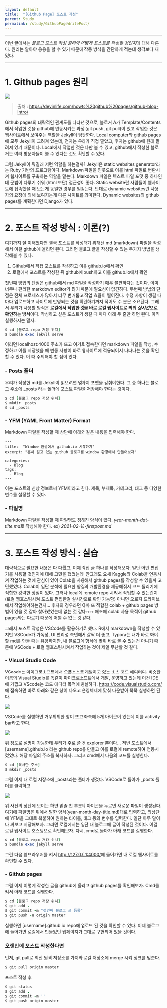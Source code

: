 ```yaml
---
layout: default
title:  "[Github Page] 포스트 작성"
parent: Study
permalink: /study/GithubPageWritePost/
---
```


***

이번 글에서는 *블로그 포스트 작성 원리와 어떻게 포스트를 작성할 것인지*에 대해 다룬다. 원리는 알아야 응용을 할 수 있기 때문에 작동 방식을 간단하게 적는데 생각보다 재밌다.

***

# 1. Github pages 원리

![](https://s-seo.github.io/assets/images/post2_1.PNG) 
> 출처 : <https://devinlife.com/howto%20github%20pages/github-blog-intro/>

Github pages의 대략적인 관계도를 나타낸 것으로, 블로거 A가 Template/Contents에서 작업한 것을 github에 연동시키는 과정 (git push, git pull)이 있고 작업한 것은 웹사이트에서 보여주는 역할을 Jekyll이 담당한다. Local computer와 github pages에 모두 Jekyll이 그려져 있는데, 전자는 우리가 직접 깔았고, 후자는 github에 원래 깔려져 있기 때문이다. Local에서 작업한 것은 나만 볼 수 있고, github에서 작성한 블로거는 여러 방문자들이 볼 수 있다는 것도 확인할 수 있다. 

그럼 Jekyll이 뭐길래 저런 역할을 하는걸까? Jekyll은 static websites generator라는 Ruby 기반의 프로그램이다. Markdown 파일을 인풋으로 이를 html 파일로 변환시켜 웹사이트를 구축하는 역할을 맡는다. Markdown 파일은 텍스트 파일 포맷 중 하나인데 문법이 다루기 쉬워 (html 보단) 접근성이 좋다. Static website란 사람들이 웹사이트에 접속했을 때 보는게 동일한 경우를 일컫는다. 반대로 dynamic websites란 사용자의 요청에 의해 보여지는게 다른 사이트를 의미한다. Dynamic websites의 github pages를 계획한다면 Django가 있다.

***

# 2. 포스트 작성 방식 : 이론(?)

여기까지 잘 이해했다면 결국 포스트를 작성하기 위해선 md (markdown) 파일을 작성해서 이걸 github에 올리면 된다. 그러면 블로그 글을 작성할 수 있는 두가지 방법을 생각해볼 수 있다.

1. Github에서 직접 포스트를 작성하고 이를 github.io에서 확인
2. 로컬에서 포스트를 작성한 뒤 github에 push하고 이를 github.io에서 확인

첫번째 방법의 단점은 github에서 md 파일을 작성하기 매우 불편하다는 것이다. 이미 너무나 편리한 markdown editor가 많기 때문에 필요성이 없긴하다. 두번째 방법의 단점은 전체 프로세스가 많아서 너무 번거롭고 작업 효율이 떨어진다. 수정 사항이 생길 때마다 업로드하고 사이트에 반영되는 것을 확인하기까지 적어도 수 분은 소요된다. 그래서 우리가 사용할 방식은 **로컬에서 작업한 것을 바로 로컬 웹사이트로 띄워 *실시간*으로 확인하는 방식**이다. 작성하고 싶은 포스트가 생길 때 마다 아래 두 줄만 하면 된다. 아직 실행하지는 말자.

```ruby
$ cd [블로그 repo 저장 위치]
$ bundle exec jekyll serve
```

이러면 localhost:4000 주소가 뜨고 여기로 접속한다면 markdown 파일을 작성, 수정하고 이를 저장했을 때 변동 사항이 바로 웹사이트에 적용되어서 나타나는 것을 확인할 수 있다. 이 때 주의해야 할 점이 있다.


### - Posts 폴더

우리가 작성한 md를 Jekyll이 읽으려면 몇가지 포맷을 갖춰야한다. 그 중 하나는 블로그 주소에 _posts 라는 폴더에 포스트 파일을 저장해야 한다는 것이다.

```ruby
$ cd [블로그 repo 저장 위치]
$ mkdir _posts
$ cd _posts
```


### - YFM (YAML Front Matter) Format

Markdown 파일을 작성할 때 상단에 아래와 같은 내용을 입력해야 한다.

```
---
title:  "Window 환경에서 github.io 시작하기"
excerpt: "흔히 알고 있는 github 블로그를 window 환경에서 만들어보자"

categories:
  - Blog
tags:
  - Blog
---
```

이는 포스트의 신상 정보로써 YFM이라고 한다. 제목, 부제목, 카테고리, 태그 등 다양한 변수를 설정할 수 있다. 


### - 파일명

Markdown 파일을 작성할 때 파일명도 정해진 양식이 있다. *year-month-dat-tilte.md*로 작성해야 한다. ex) *2021-02-18-firstpost.md*


***

# 3. 포스트 작성 방식 : 실습

대략적으로 필요한 내용은 다 다뤘고, 이제 직접 글 하나를 작성해보자. 일단 어떤 편집기를 사용할 것인지에 대해 고민을 했었는데, 안그래도 요새 Kaggle와 Colab을 연동시켜 작업하는 것에 관심이 있어 Colab을 사용해서 github pages를 작성할 수 있을까 고민했었다. Colab이 일단 분석에 필요한 양질의 개발환경을 제공해줘서 코드 돌리기에 적합한 강력한 장점이 있다. 그러나 local에 remote repo 시켜서 작업할 수 있는건지 (로컬 웹호스팅시켜 포스트 편집한걸 실시간으로 확인 가능함) 아니면 오로지 드라이브에서 작업해야하는건지... 후자의 경우라면 아마 또 적합한 colab + github pages 방법이 있을 것 같아 찾아봤었는데 없는 것 같다ㅠㅠ 애초에 colab 사용 목적이 github pages와는 다르기 때문에 어쩔 수 없는 것 같다.

그래서 포스트 작성은 VSCode를 활용하기로 했다. R에서 markdown을 작성할 수 있지만 VSCode가 가독성, UI 편리성 측면에서 살짝 더 좋고, Typora는 내가 바로 봐야할 md를 만들 때는 유용하지만, 내 블로그에 형식에 맞춰 바로 볼 수 있는건 아니기 때문에 VSCode + 로컬 웹호스팅시켜서 작업하는 것이 제일 무난할 것 같다.

### - Visual Studio Code

VScode는 마이크로소프트에서 오픈소스로 개발하고 있는 소스 코드 에디터다. 비슷한 이름의 Visual Studio를 똑같이 마이크로소프트에서 개발, 운영하고 있는데 이건 IDE에 가깝고 VScode는 코드 에디터 목적에 충실하다. <https://code.visualstudio.com/>에 접속하면 바로 아래와 같은 창이 나오고 운영체제에 맞춰 다운받아 쭉쭉 실행하면 된다. 

![](https://s-seo.github.io/assets/images/post2_2.PNG) 

VSCode를 실행하면 거무튀튀한 창이 뜨고 좌측에 5개 아이콘이 있는데 이를 activity bar라고 한다. 

![](https://s-seo.github.io/assets/images/post2_3.PNG)

위 정도로 설명이 가능한데 우리가 주로 쓸 건 explorer 뿐이다... 저번 포스트에서 [username].github.io 라는 github repo를 만들고 이를 로컬에 remote하여 연동시켰었다. 해당 파일의 주소를 복사하자. 그리고 cmd에서 다음의 코드를 실행한다.

```ruby
$ cd [복사한 주소]
$ mkdir _posts
```

그럼 이제 내 로컬 저장소에 _posts라는 폴더가 생겼다. VSCode로 돌아가 _posts 폴더를 클릭하고 

![](https://s-seo.github.io/assets/images/post2_4.PNG)

위 사진의 상단에 보이는 하얀 밑줄 친 부분의 아이콘을 누르면 새로운 파일이 생성된다. 여기에 파일명은 위에서 말한 양식(year-month-day-title.md)대로 입력하고, 최상단에 YFM을 그대로 복붙하여 원하는 타이틀, 태그 등의 변수를 입력한다. 일단 아무 말이나 써보고 저장해보자. 그러면 로컬에서는 일단 내 블로그에 글이 작성된 것이다. 이걸 로컬 웹사이트 호스팅으로 확인해보자. 다시 ,cmd로 돌아가 아래 코드를 실행한다.

```ruby
$ cd [블로그 repo 저장 위치]
$ bundle exec jekyll serve
```

그런 다음 웹브라우저를 켜서 <http://127.0.0.1:4000/>에 들어가면 내 로컬 웹사이트를 확인할 수 있다.


### - Github pages

 그럼 이제 이렇게 작성한 글을 github에 올리고 github pages를 확인해보자. Cmd를 켜서 아래 코드를 실행한다.

```ruby
$ cd [블로그 repo 저장 위치]
$ git add .
$ git commit -m "첫번째 블로그 글 등록"
$ git push -u origin master
```

실행하면 [username].github.io repo에 업로드 된 것을 확인할 수 있다. 이제 블로그에 들어가면 로컬에서 만들었던 웹페이지가 그대로 구현되어 있을 것이다. 



### 오랜만에 포스트 작성한다면

먼저, git pull로 최신 원격 저장소를 가져와 로컬 저장소에 merge 시켜 싱크를 맞춘다.

```ruby
$ git pull origin master
```

포스트 작성 후

```ruby
$ git status
$ git add .
$ git commit -m ''
$ git push origin master
```

